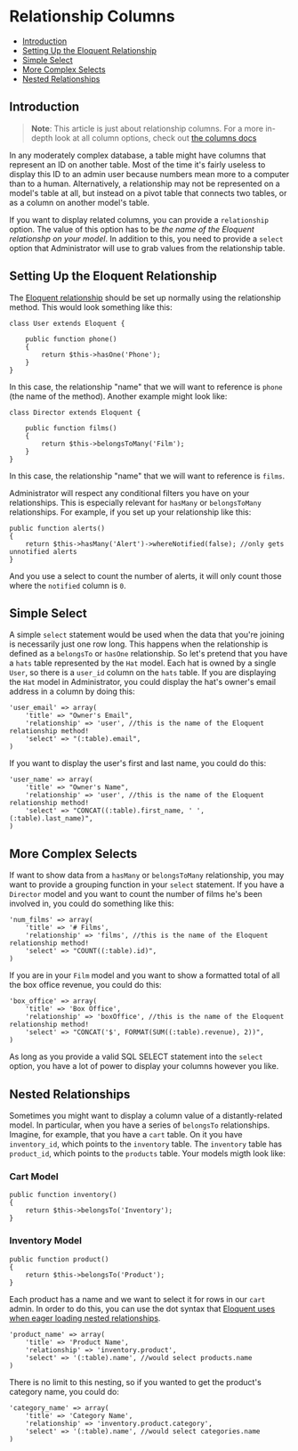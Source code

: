 # Relationship Columns

- [Introduction](#introduction)
- [Setting Up the Eloquent Relationship](#setting-up-the-eloquent-relationship)
- [Simple Select](#simple-select)
- [More Complex Selects](#more-complex-selects)
- [Nested Relationships](#nested-relationships)

<a name="introduction"></a>
## Introduction

> **Note**: This article is just about relationship columns. For a more in-depth look at all column options, check out [the columns docs](/docs/columns)

In any moderately complex database, a table might have columns that represent an ID on another table. Most of the time it's fairly useless to display this ID to an admin user because numbers mean more to a computer than to a human. Alternatively, a relationship may not be represented on a model's table at all, but instead on a pivot table that connects two tables, or as a column on another model's table.

If you want to display related columns, you can provide a `relationship` option. The value of this option has to be *the name of the Eloquent relationshp on your model*. In addition to this, you need to provide a `select` option that Administrator will use to grab values from the relationship table.

<a name="setting-up-the-eloquent-relationship"></a>
## Setting Up the Eloquent Relationship

The [Eloquent relationship](http://laravel.com/docs/eloquent#relationships) should be set up normally using the relationship method. This would look something like this:

	class User extends Eloquent {

		public function phone()
		{
			return $this->hasOne('Phone');
		}
	}

In this case, the relationship "name" that we will want to reference is `phone` (the name of the method). Another example might look like:

	class Director extends Eloquent {

		public function films()
		{
			return $this->belongsToMany('Film');
		}
	}

In this case, the relationship "name" that we will want to reference is `films`.

Administrator will respect any conditional filters you have on your relationships. This is especially relevant for `hasMany` or `belongsToMany` relationships. For example, if you set up your relationship like this:

	public function alerts()
	{
		return $this->hasMany('Alert')->whereNotified(false); //only gets unnotified alerts
	}

And you use a select to count the number of alerts, it will only count those where the `notified` column is `0`.

<a name="simple-select"></a>
## Simple Select

A simple `select` statement would be used when the data that you're joining is necessarily just one row long. This happens when the relationship is defined as a `belongsTo` or `hasOne` relationship. So let's pretend that you have a `hats` table represented by the `Hat` model. Each hat is owned by a single `User`, so there is a `user_id` column on the `hats` table. If you are displaying the `Hat` model in Administrator, you could display the hat's owner's email address in a column by doing this:

	'user_email' => array(
		'title' => "Owner's Email",
		'relationship' => 'user', //this is the name of the Eloquent relationship method!
		'select' => "(:table).email",
	)

If you want to display the user's first and last name, you could do this:

	'user_name' => array(
		'title' => "Owner's Name",
		'relationship' => 'user', //this is the name of the Eloquent relationship method!
		'select' => "CONCAT((:table).first_name, ' ', (:table).last_name)",
	)

<a name="more-complex-selects"></a>
## More Complex Selects

If want to show data from a `hasMany` or `belongsToMany` relationship, you may want to provide a grouping function in your `select` statement. If you have a `Director` model and you want to count the number of films he's been involved in, you could do something like this:

	'num_films' => array(
		'title' => '# Films',
		'relationship' => 'films', //this is the name of the Eloquent relationship method!
		'select' => "COUNT((:table).id)",
	)

If you are in your `Film` model and you want to show a formatted total of all the box office revenue, you could do this:

	'box_office' => array(
		'title' => 'Box Office',
		'relationship' => 'boxOffice', //this is the name of the Eloquent relationship method!
		'select' => "CONCAT('$', FORMAT(SUM((:table).revenue), 2))",
	)

As long as you provide a valid SQL SELECT statement into the `select` option, you have a lot of power to display your columns however you like.

<a name="nested-relationships"></a>
## Nested Relationships

Sometimes you might want to display a column value of a distantly-related model. In particular, when you have a series of `belongsTo` relationships. Imagine, for example, that you have a `cart` table. On it you have `inventory_id`, which points to the `inventory` table. The `inventory` table has `product_id`, which points to the `products` table. Your models migth look like:

### Cart Model
	public function inventory()
	{
		return $this->belongsTo('Inventory');
	}

### Inventory Model
	public function product()
	{
		return $this->belongsTo('Product');
	}

Each product has a name and we want to select it for rows in our `cart` admin. In order to do this, you can use the dot syntax that [Eloquent uses when eager loading nested relationships](http://laravel.com/docs/eloquent#eager-loading).

	'product_name' => array(
		'title' => 'Product Name',
		'relationship' => 'inventory.product',
		'select' => '(:table).name', //would select products.name
	)

There is no limit to this nesting, so if you wanted to get the product's category name, you could do:

	'category_name' => array(
		'title' => 'Category Name',
		'relationship' => 'inventory.product.category',
		'select' => '(:table).name', //would select categories.name
	)